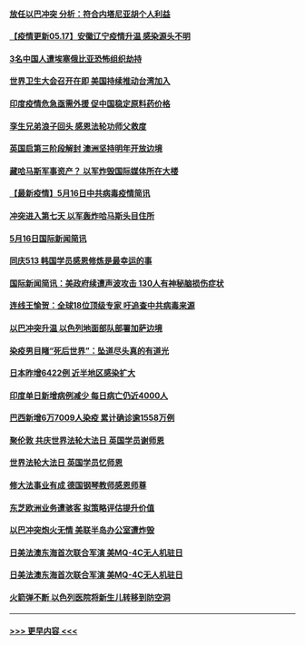 #### [放任以巴冲突 分析：符合内塔尼亚胡个人利益](../pages/prog202/a103121159.md?t=05171101) 
#### [【疫情更新05.17】安徽辽宁疫情升温 感染源头不明](../pages/prog202/a103114528.md?t=05171101) 
#### [3名中国人遭埃塞俄比亚恐怖组织劫持](../pages/prog202/a103121105.md?t=05171101) 
#### [世界卫生大会召开在即 美国持续推动台湾加入](../pages/prog202/a103121078.md?t=05171101) 
#### [印度疫情危急亟需外援 促中国稳定原料药价格](../pages/prog202/a103121075.md?t=05171101) 
#### [孪生兄弟浪子回头 感恩法轮功师父救度](../pages/prog202/a103121070.md?t=05171101) 
#### [英国启第三阶段解封 澳洲坚持明年开放边境](../pages/prog202/a103121055.md?t=05171101) 
#### [藏哈马斯军事资产？ 以军炸毁国际媒体所在大楼](../pages/prog202/a103120998.md?t=05171101) 
#### [【最新疫情】5月16日中共病毒疫情简讯](../pages/prog202/a103120996.md?t=05171101) 
#### [冲突进入第七天 以军轰炸哈马斯头目住所](../pages/prog202/a103121000.md?t=05171101) 
#### [5月16日国际新闻简讯](../pages/prog202/a103120985.md?t=05171101) 
#### [同庆513 韩国学员感恩修炼是最幸运的事](../pages/prog202/a103120948.md?t=05171101) 
#### [国际新闻简讯：美政府续遭声波攻击 130人有神秘脑损伤症状](../pages/prog202/a103119624.md?t=05171101) 
#### [连线王愉贺：全球18位顶级专家 吁追查中共病毒来源](../pages/prog202/a103119810.md?t=05171101) 
#### [以巴冲突升温 以色列地面部队部署加萨边境](../pages/prog202/a103119615.md?t=05171101) 
#### [染疫男目睹“死后世界”：坠道尽头真的有道光](../pages/prog202/a103120870.md?t=05171101) 
#### [日本昨增6422例 近半地区感染扩大](../pages/prog202/a103120806.md?t=05171101) 
#### [印度单日新增病例减少 每日病亡仍近4000人](../pages/prog202/a103120532.md?t=05171101) 
#### [巴西新增6万7009人染疫 累计确诊逾1558万例](../pages/prog202/a103120520.md?t=05171101) 
#### [聚伦敦 共庆世界法轮大法日 英国学员谢师恩](../pages/prog202/a103120369.md?t=05171101) 
#### [世界法轮大法日 英国学员忆师恩](../pages/prog202/a103120367.md?t=05171101) 
#### [修大法事业有成 德国钢琴教师感恩师尊](../pages/prog202/a103120322.md?t=05171101) 
#### [东芝欧洲业务遭骇客  拟策略评估提升价值](../pages/prog202/a103120361.md?t=05171101) 
#### [以巴冲突炮火无情 美联半岛办公室遭炸毁](../pages/prog202/a103120368.md?t=05171101) 
#### [日美法澳东海首次联合军演 美MQ-4C无人机驻日](../pages/prog202/a103120374.md?t=05171101) 
#### [日美法澳东海首次联合军演 美MQ-4C无人机驻日](../pages/prog202/a103120366.md?t=05171101) 
#### [火箭弹不断 以色列医院将新生儿转移到防空洞](../pages/prog202/a103120199.md?t=05171101) 

----
#### [ >>> 更早内容 <<< ](../indexes/prog202-earlier.md)
